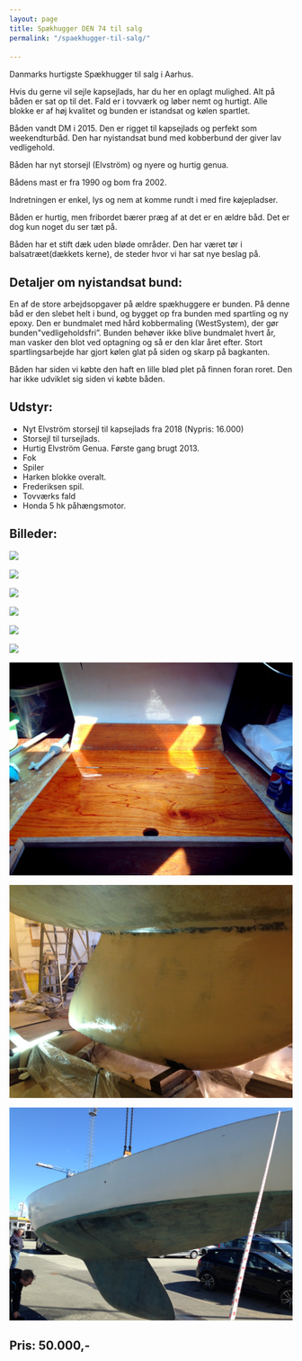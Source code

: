 ```yaml
---
layout: page
title: Spækhugger DEN 74 til salg
permalink: "/spaekhugger-til-salg/"

---
```

Danmarks hurtigste Spækhugger til salg i Aarhus.

Hvis du gerne vil sejle kapsejlads, har du her en oplagt mulighed. Alt på båden er sat op til det. Fald er i tovværk og løber nemt og hurtigt. Alle blokke er af høj kvalitet og bunden er istandsat og kølen spartlet. 

Båden vandt DM i 2015. Den er rigget til kapsejlads og perfekt som weekendturbåd. Den har nyistandsat bund med kobberbund der giver lav vedligehold.

Båden har nyt storsejl (Elvström) og nyere og hurtig genua.

Bådens mast er fra 1990 og bom fra 2002.

Indretningen er enkel, lys og nem at komme rundt i med fire køjepladser.

Båden er hurtig, men fribordet bærer præg af at det er en ældre båd. Det er dog kun noget du ser tæt på.

Båden har et stift dæk uden bløde områder. Den har været tør i balsatræet(dækkets kerne), de steder hvor vi har sat nye beslag på.

## **Detaljer om nyistandsat bund:**

En af de store arbejdsopgaver på ældre spækhuggere er bunden. På denne båd er den slebet helt i bund, og bygget op fra bunden med spartling og ny epoxy. Den er bundmalet med hård kobbermaling (WestSystem), der gør bunden"vedligeholdsfri”. Bunden behøver ikke blive bundmalet hvert år, man vasker den blot ved optagning og så er den klar året efter. Stort spartlingsarbejde har gjort kølen glat på siden og skarp på bagkanten.

Båden har siden vi købte den haft en lille blød plet på finnen foran roret. Den har ikke udviklet sig siden vi købte båden.

## **Udstyr:**

* Nyt Elvström storsejl til kapsejlads fra 2018 (Nypris: 16.000)
* Storsejl til tursejlads.
* Hurtig Elvström Genua. Første gang brugt 2013.
* Fok
* Spiler
* Harken blokke overalt.
* Frederiksen spil.
* Tovværks fald
* Honda 5 hk påhængsmotor.

## Billeder:

![](https://paper-attachments.dropbox.com/s_8A33B7CAE3C2F19ADDBB0E2AB7E3B2D692F56A32C033873CB55DC0EC6F5E15E0_1565639636004_IMG_2107.jpeg)

![](https://paper-attachments.dropbox.com/s_8A33B7CAE3C2F19ADDBB0E2AB7E3B2D692F56A32C033873CB55DC0EC6F5E15E0_1565640035094_IMG_2097.jpeg)

![](https://paper-attachments.dropbox.com/s_8A33B7CAE3C2F19ADDBB0E2AB7E3B2D692F56A32C033873CB55DC0EC6F5E15E0_1565638941455_35052344940_66f6361a91_o.jpg)

![](https://paper-attachments.dropbox.com/s_8A33B7CAE3C2F19ADDBB0E2AB7E3B2D692F56A32C033873CB55DC0EC6F5E15E0_1565638943209_35399664526_c85374554e_o.jpg)

![](https://paper-attachments.dropbox.com/s_8A33B7CAE3C2F19ADDBB0E2AB7E3B2D692F56A32C033873CB55DC0EC6F5E15E0_1565638941813_35430661915_366d76bddb_o.jpg)

![](https://paper-attachments.dropbox.com/s_8A33B7CAE3C2F19ADDBB0E2AB7E3B2D692F56A32C033873CB55DC0EC6F5E15E0_1565640312529_IMG_2902.jpeg)

![](/uploads/IMG_2857.jpeg)

![](/uploads/IMG_2031.jpeg)

![](/uploads/IMG_2829.jpeg)

## Pris: 50.000,-